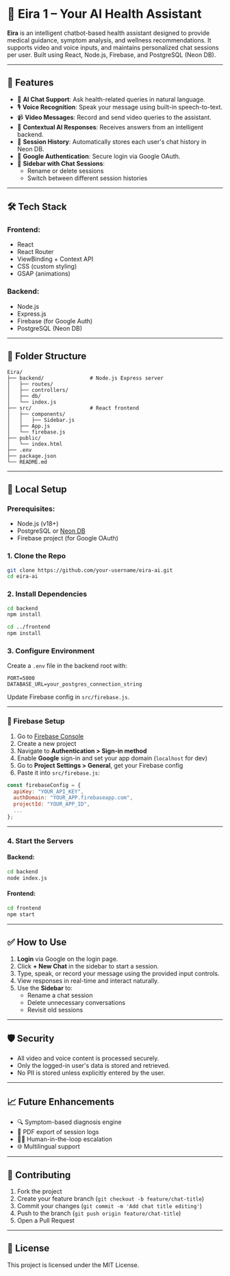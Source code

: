 # 🧠 Eira 1 – Your AI Health Assistant

**Eira** is an intelligent chatbot-based health assistant designed to provide medical guidance, symptom analysis, and wellness recommendations. It supports video and voice inputs, and maintains personalized chat sessions per user. Built using React, Node.js, Firebase, and PostgreSQL (Neon DB).

---

## 🚀 Features

- 💬 **AI Chat Support**: Ask health-related queries in natural language.
- 🎙️ **Voice Recognition**: Speak your message using built-in speech-to-text.
- 📹 **Video Messages**: Record and send video queries to the assistant.
- 🧠 **Contextual AI Responses**: Receives answers from an intelligent backend.
- 📂 **Session History**: Automatically stores each user's chat history in Neon DB.
- 🔐 **Google Authentication**: Secure login via Google OAuth.
- 📑 **Sidebar with Chat Sessions**:
  - Rename or delete sessions
  - Switch between different session histories

---

## 🛠️ Tech Stack

### Frontend:
- React
- React Router
- ViewBinding + Context API
- CSS (custom styling)
- GSAP (animations)

### Backend:
- Node.js
- Express.js
- Firebase (for Google Auth)
- PostgreSQL (Neon DB)


---

## 📁 Folder Structure

```
Eira/
├── backend/               # Node.js Express server
│   ├── routes/
│   ├── controllers/
│   ├── db/
│   └── index.js
├── src/                   # React frontend
│   ├── components/
│   │   ├── Sidebar.js
│   ├── App.js
│   └── firebase.js
├── public/
│   └── index.html
├── .env
├── package.json
└── README.md
```

---

## 🧪 Local Setup

### Prerequisites:
- Node.js (v18+)
- PostgreSQL or [Neon DB](https://neon.tech/)
- Firebase project (for Google OAuth)

### 1. Clone the Repo
```bash
git clone https://github.com/your-username/eira-ai.git
cd eira-ai
```

### 2. Install Dependencies
```bash
cd backend
npm install

cd ../frontend
npm install
```

### 3. Configure Environment
Create a `.env` file in the backend root with:

```
PORT=5000
DATABASE_URL=your_postgres_connection_string
```

Update Firebase config in `src/firebase.js`.

---

### 🔧 Firebase Setup

1. Go to [Firebase Console](https://console.firebase.google.com/)
2. Create a new project
3. Navigate to **Authentication > Sign-in method**
4. Enable **Google** sign-in and set your app domain (`localhost` for dev)
5. Go to **Project Settings > General**, get your Firebase config
6. Paste it into `src/firebase.js`:

```js
const firebaseConfig = {
  apiKey: "YOUR_API_KEY",
  authDomain: "YOUR_APP.firebaseapp.com",
  projectId: "YOUR_APP_ID",
  ...
};
```

---

### 4. Start the Servers

#### Backend:
```bash
cd backend
node index.js
```

#### Frontend:
```bash
cd frontend
npm start
```

---

## ✅ How to Use

1. **Login** via Google on the login page.
2. Click **+ New Chat** in the sidebar to start a session.
3. Type, speak, or record your message using the provided input controls.
4. View responses in real-time and interact naturally.
5. Use the **Sidebar** to:
   - Rename a chat session
   - Delete unnecessary conversations
   - Revisit old sessions

---

## 🛡️ Security

- All video and voice content is processed securely.
- Only the logged-in user's data is stored and retrieved.
- No PII is stored unless explicitly entered by the user.

---

## 📈 Future Enhancements

- 🔍 Symptom-based diagnosis engine
- 📄 PDF export of session logs
- 👨‍⚕️ Human-in-the-loop escalation
- 🌐 Multilingual support

---

## 🤝 Contributing

1. Fork the project
2. Create your feature branch (`git checkout -b feature/chat-title`)
3. Commit your changes (`git commit -m 'Add chat title editing'`)
4. Push to the branch (`git push origin feature/chat-title`)
5. Open a Pull Request

---


## 📄 License

This project is licensed under the MIT License.
